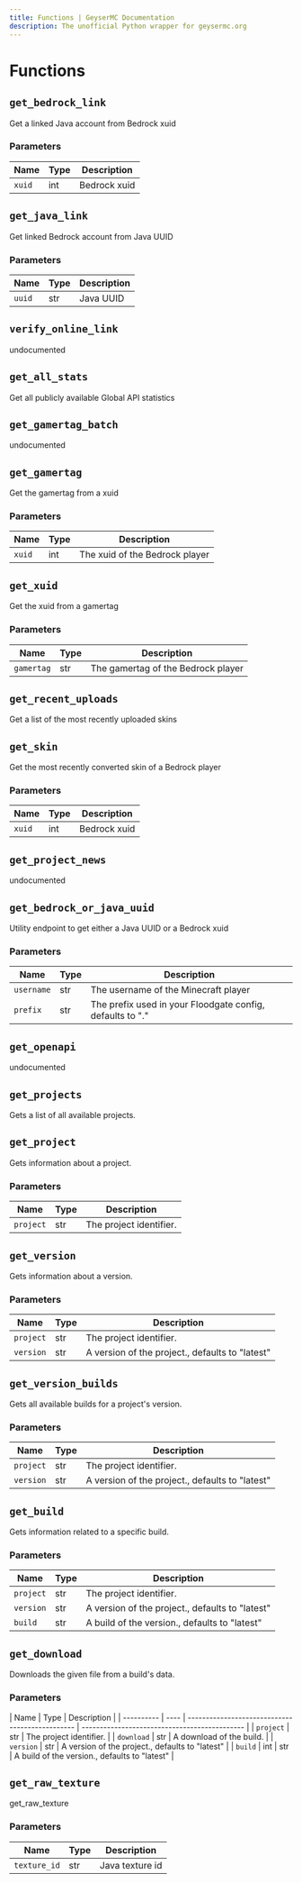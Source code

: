 ```yaml
---
title: Functions | GeyserMC Documentation
description: The unofficial Python wrapper for geysermc.org
---
```


# Functions

## `get_bedrock_link`

Get a linked Java account from Bedrock xuid

### Parameters

| Name   | Type | Description  |
| ------ | ---- | ------------ |
| `xuid` | int  | Bedrock xuid |

## `get_java_link`

Get linked Bedrock account from Java UUID

### Parameters

| Name   | Type | Description |
| ------ | ---- | ----------- |
| `uuid` | str  | Java UUID   |

## `verify_online_link`

undocumented

## `get_all_stats`

Get all publicly available Global API statistics

## `get_gamertag_batch`

undocumented

## `get_gamertag`

Get the gamertag from a xuid

### Parameters

| Name   | Type | Description                    |
| ------ | ---- | ------------------------------ |
| `xuid` | int  | The xuid of the Bedrock player |

## `get_xuid`

Get the xuid from a gamertag

### Parameters

| Name       | Type | Description                        |
| ---------- | ---- | ---------------------------------- |
| `gamertag` | str  | The gamertag of the Bedrock player |

## `get_recent_uploads`

Get a list of the most recently uploaded skins

## `get_skin`

Get the most recently converted skin of a Bedrock player

### Parameters

| Name   | Type | Description  |
| ------ | ---- | ------------ |
| `xuid` | int  | Bedrock xuid |

## `get_project_news`

undocumented

## `get_bedrock_or_java_uuid`

Utility endpoint to get either a Java UUID or a Bedrock xuid

### Parameters

| Name       | Type | Description                                               |
| ---------- | ---- | --------------------------------------------------------- |
| `username` | str  | The username of the Minecraft player                      |
| `prefix`   | str  | The prefix used in your Floodgate config, defaults to "." |

## `get_openapi`

undocumented

## `get_projects`

Gets a list of all available projects.

## `get_project`

Gets information about a project.

### Parameters

| Name      | Type | Description             |
| --------- | ---- | ----------------------- |
| `project` | str  | The project identifier. |

## `get_version`

Gets information about a version.

### Parameters

| Name      | Type | Description                                     |
| --------- | ---- | ----------------------------------------------- |
| `project` | str  | The project identifier.                         |
| `version` | str  | A version of the project., defaults to "latest" |

## `get_version_builds`

Gets all available builds for a project's version.

### Parameters

| Name      | Type | Description                                     |
| --------- | ---- | ----------------------------------------------- |
| `project` | str  | The project identifier.                         |
| `version` | str  | A version of the project., defaults to "latest" |

## `get_build`

Gets information related to a specific build.

### Parameters

| Name      | Type | Description                                     |
| --------- | ---- | ----------------------------------------------- |
| `project` | str  | The project identifier.                         |
| `version` | str  | A version of the project., defaults to "latest" |
| `build`   | str  | A build of the version., defaults to "latest"   |

## `get_download`

Downloads the given file from a build's data.

### Parameters

| Name       | Type | Description                                     |
| ---------- | ---- | ----------------------------------------------- | --------------------------------------------- |
| `project`  | str  | The project identifier.                         |
| `download` | str  | A download of the build.                        |
| `version`  | str  | A version of the project., defaults to "latest" |
| `build`    | int  | str                                             | A build of the version., defaults to "latest" |

## `get_raw_texture`

get_raw_texture

### Parameters

| Name         | Type | Description     |
| ------------ | ---- | --------------- |
| `texture_id` | str  | Java texture id |
